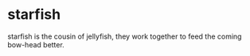 starfish
========

starfish is the cousin of jellyfish,  they work together to feed the coming bow-head better.  
